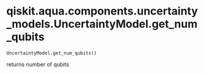 # qiskit.aqua.components.uncertainty\_models.UncertaintyModel.get\_num\_qubits

`UncertaintyModel.get_num_qubits()`

returns number of qubits
